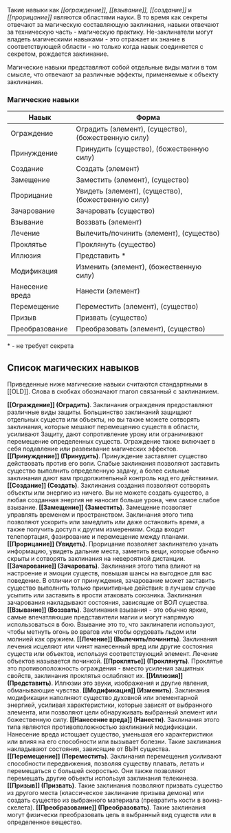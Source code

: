 Такие навыки как *[[ограждение]], [[взывание]], [[создание]]* и *[[прорицание]]* являются областями науки. В то время как секреты отвечают за магическую составляющую заклинания, навыки отвечают за техническую часть - магическую практику. Не-заклинатели могут владеть магическими навыками - это отражает их знание в соответствующей области - но только когда навык соединяется с секретом, рождается заклинание.

Магические навыки представляют собой отдельные виды магии в том смысле, что отвечают за различные эффекты, применяемые к объекту заклинания.

### Магические навыки
Навык|Форма
-|-
Ограждение|Оградить (элемент), (существо), (божественную силу)
Принуждение|Принудить (существо), (божественную силу)
Создание|Создать (элемент)
Замещение|Заместить (элемент), (существо)
Прорицание|Увидеть (элемент), (существо), (божественную силу)
Зачарование|Зачаровать (существо)
Взывание|Воззвать (элемент)
Лечение|Вылечить/починить (элемент), (существо)
Проклятье|Проклянуть (существо)
Иллюзия|Представить \*
Модификация|Изменить (элемент), (божественную силу)
Нанесение вреда|Нанести (элемент)
Перемещение|Переместить (элемент), (существо)
Призыв|Призвать (существо)
Преобразование|Преобразовать (элемент), (существо)
\* - не требует секрета

## Список магических навыков
Приведенные ниже магические навыки считаются стандартными в [[OLD]]. Слова в скобках обозначают глагол связанный с заклинанием.

**[[Ограждение]] (Оградить)**. Заклинания ограждения предоставляют различные виды защиты. Большинство заклинаний защищают отдельных существ или объекты, но вы также можете сотворять заклинания, которые мешают перемещению существ в области, усиливают Защиту, дают сопротивление урону или ограничивают перемещение определенных существ. Ограждение также включает в себя подавление или развеивание магических эффектов.
**[[Принуждение]] (Принудить)**. Принуждение заставляет существо действовать против его воли. Слабые заклинания позволяют заставить существо выполнить определенную задачу, а более сильные заклинания дают вам продолжительный контроль над его действиями.
**[[Создание]] (Создать)**. Заклинания создания позволяют сотворять объекты или энергию из ничего. Вы не можете создать существо, а любая созданная энергия не наносит больше урона, чем самое слабое взывание.
**[[Замещение]] (Заместить)**. Замещение позволяет управлять временем и пространством. Заклинания этого типа позволяют ускорить или замедлить или даже остановить время, а также получить доступ к другим измерениям. Сюда входит телепортация, фазирование и перемещение между планами.
**[[Прорицание]] (Увидеть)**. Прорицание позволяет заклинателю узнать информацию, увидеть дальние места, заметить вещи, которые обычно скрыты и сотворять заклинания на невероятной дистанции.
**[[Зачарование]] (Зачаровать)**. Заклинания этого типа влияют на настроение и эмоции существ, повышая шансы на выгодное для вас поведение. В отличии от принуждения, зачарование может заставить существо выполнить только примитивные действия: в лучшем случае усыпить или заставить в ярости атаковать союзника. Заклинания зачарования  накладывают состояния, зависящие от ВОЛ существа.
**[[Взывание]] (Воззвать)**. Заклинания взывания - это обычно яркие, самые впечатляющие представители магии и могут напрямую использоваться в бою. Взывание это то, что заклинатели используют, чтобы метнуть огонь во врагов или чтобы орудовать льдом или молнией как оружием.
**[[Лечение]] (Вылечить/починить)**. Заклинания лечения исцеляют или чинят нанесенный вред или другие состояния существ или объектов, используя соответствующий элемент. Лечение объектов называется починкой.
**[[Проклятье]] (Проклянуть)**. Проклятье это противоположность ограждения - вместо усиления защитных свойств, заклинания проклятья ослабляют их.
**[[Иллюзия]] (Представить)**. Иллюзии это звуки, изображения и другие явления, обманывающие чувства.
**[[Модификация]] (Изменить)**. Заклинания модификации наполняют существо духовной или элементарной энергией, усиливая характеристики, которые зависят от выбранного элемента, или позволяют цели обнаруживать выбранный элемент или божественную силу.
**[[Нанесение вреда]] (Нанести)**. Заклинания этого типа являются противоположностью заклинаний модификации. Нанесение вреда истощает существо, уменьшая его характеристики или влияя на его способности или вызывает болезни. Такие заклинания накладывают состояния, зависящие от ВЫН существа.
**[[Перемещение]] (Переместить)**. Заклинания перемещения усиливают способности передвижения, позволяя существу плавать, летать и перемещаться с большей скоростью. Они также позволяют перемещать другие объекты используя заклинания телекинеза.
**[[Призыв]] (Призвать)**. Такие заклинания позволяют призвать существо из другого места (классическое заклинание призыва демона) или создать существо из выбранного материала (превратить кости в воина-скелета).
**[[Преобразование]] (Преобразовать)**. Такие заклинания могут физически преобразовать цель в выбранный вид существ или в определенное вещество.